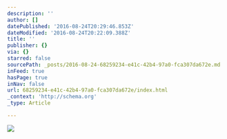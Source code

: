 ```yaml
---
description: ''
author: []
datePublished: '2016-08-24T20:29:46.853Z'
dateModified: '2016-08-24T20:22:09.388Z'
title: ''
publisher: {}
via: {}
starred: false
sourcePath: _posts/2016-08-24-68259234-e41c-42b4-97a0-fca307da672e.md
inFeed: true
hasPage: true
inNav: false
url: 68259234-e41c-42b4-97a0-fca307da672e/index.html
_context: 'http://schema.org'
_type: Article

---
```

![](https://the-grid-user-content.s3-us-west-2.amazonaws.com/c63794d5-6998-4525-9a78-bab0dad9ca59.jpg)